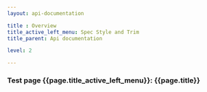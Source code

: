```yaml
---
layout: api-documentation

title : Overview
title_active_left_menu: Spec Style and Trim
title_parent: Api documentation

level: 2

---
```



### Test page {{page.title_active_left_menu}}: {{page.title}}

